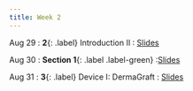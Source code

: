 ```yaml
---
title: Week 2
---
```


Aug 29
: **2**{: .label} Introduction II
  : [Slides](https://bcourses.berkeley.edu/courses/1526813/files/folder/Lectures?preview=86689990)

Aug 30
: **Section 1**{: .label .label-green}
  :[Slides](https://bcourses.berkeley.edu/courses/1526813/files/folder/Discussions/Week%201?preview=86680614)

Aug 31
: **3**{: .label} Device I: DermaGraft
  : [Slides](https://bcourses.berkeley.edu/courses/1526813/files/folder/Lectures?preview=86709645)


